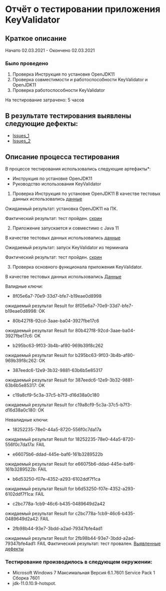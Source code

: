 # Отчёт о тестировании приложения KeyValidator

## Краткое описание

Начато 02.03.2021 - Окончено 02.03.2021


### Было проведено

1. Проверка Инструкция по установке OpenJDK11
2. Проверка совместимости и работоспособности KeyValidator и OpenJDK11
3. Проверка работоспособности KeyValidator

На тестирование затрачено: 5 часов

## <a id="bag"/> В результате тестирования выявлены следующие дефекты:

* [Issues_1](https://github.com/Sergei-Lychagin/jhomeworks-Z1-/issues/2#issue-820176305)
* [Issues_2](https://github.com/Sergei-Lychagin/jhomeworks-Z1-/issues/1)

## Описание процесса тестирования

В процессе тестирования использовались следующие артефакты*:

* Инструкция по установке OpenJDK11
* Руководство использования KeyValidator

1. Проверка Инструкция по установке OpenJDK11
 В качестве тестовых данных использовались [данные](openjdk11-manual.md)
 
 Ожидаемый результат: установка OpenJDK11 на ПК.
 
 Фактический результат: тест пройден. [скрин](https://github.com/Sergei-Lychagin/jhomeworks-Z1-/blob/master/pic/Resalt_jdk.png)

2. Приложение запускается и совместимо с Java 11

В качестве тестовых данных использовались [данные](user-manual.md)
 
Ожидаемый результат: запуск KeyValidator из терминала
 
Фактический результат: тест пройден. [скрин](https://github.com/Sergei-Lychagin/jhomeworks-Z1-/blob/master/pic/%D0%92%D0%B0%D0%BB%D0%B8%D0%B4.%D0%BA%D0%BB%D1%8E%D1%87_1.png)

3. Проверка основного функционала приложения KeyValidator.

В качестве тестовых данных использовались  [Данные](user-manual.md)

Валидные ключи:

* 8f05e6a7-70e9-33d7-bfe7-b19eae0d8998

ожидаемый результат Result for 8f05e6a7-70e9-33d7-bfe7-b19eae0d8998: OK

* 80b427f8-92cd-3aae-ba04-3927fbe17c6

ожидаемый результат Result for 80b427f8-92cd-3aae-ba04-3927fbe17c6: OK

* b295bc63-9f03-3b4b-af80-969b39f8c262

ожидаемый результат Result for b295bc63-9f03-3b4b-af80-969b39f8c262: OK

* 387eedc6-12e9-3b32-9881-63b6b5e85317

ожидаемый результат Result for 387eedc6-12e9-3b32-9881-63b6b5e85317: OK

* c19a8cf9-5c3a-37c5-b7f3-d16d38a0c180

ожидаемый результат Result for c19a8cf9-5c3a-37c5-b7f3-d16d38a0c180: OK

Невалидные ключи:

* 18252235-78e0-44a5-8720-556f0c7da17a

ожидаемый результат Result for 18252235-78e0-44a5-8720-556f0c7da17a: FAIL

* e66075b6-ddad-445e-baf6-161b3289522b

ожидаемый результат Result for e66075b6-ddad-445e-baf6-161b3289522b: FAIL

* b6d53250-f07e-4352-a293-6102ddf7f1ca

ожидаемый результат Result for b6d53250-f07e-4352-a293-6102ddf7f1ca: FAIL

* c2bc778a-1cb9-46c6-b435-0489649d2a42

ожидаемый результат Result for c2bc778a-1cb9-46c6-b435-0489649d2a42: FAIL

* 2fb98b44-93e7-3bdd-a2ad-79347bfe4ad1

ожидаемый результат Result for 2fb98b44-93e7-3bdd-a2ad-79347bfe4ad1: FAIL
Фактический результат: тест провален. 
[Выявленные дефекты](#bag)

### Тестирование производилось в следующем окружении:

* Microsoft Windows 7 Максимальная Версия 6.1.7601 Service Pack 1 Сборка 7601
* jdk-11.0.10.9-hotspot.

